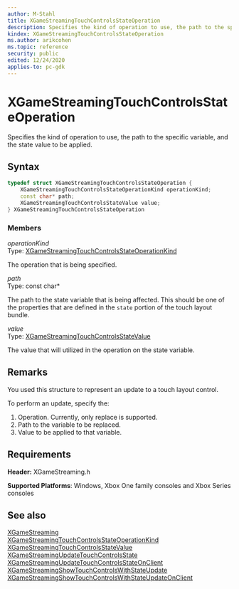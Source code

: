 ```yaml
---
author: M-Stahl
title: XGameStreamingTouchControlsStateOperation
description: Specifies the kind of operation to use, the path to the specific variable, and the state value to be applied.
kindex: XGameStreamingTouchControlsStateOperation
ms.author: arikcohen
ms.topic: reference
security: public
edited: 12/24/2020
applies-to: pc-gdk
---
```


# XGameStreamingTouchControlsStateOperation

Specifies the kind of operation to use, the path to the specific variable, and the state value to be applied.

<a id="syntaxSection"></a>

## Syntax

```cpp
typedef struct XGameStreamingTouchControlsStateOperation {
    XGameStreamingTouchControlsStateOperationKind operationKind;
    const char* path;
    XGameStreamingTouchControlsStateValue value;
} XGameStreamingTouchControlsStateOperation
```

<a id="membersSection"></a>

### Members

*operationKind*  
Type: [XGameStreamingTouchControlsStateOperationKind](../enums/xgamestreamingtouchcontrolsstateoperationkind.md)

The operation that is being specified.

*path*  
Type: const char\*

The path to the state variable that is being affected. This should be one of the properties that are defined in the `state` portion of the touch layout bundle.

*value*  
Type: [XGameStreamingTouchControlsStateValue](xgamestreamingtouchcontrolsstatevalue.md)

The value that will utilized in the operation on the state variable.

<a id="remarksSection"></a>

## Remarks

You used this structure to represent an update to a touch layout control.

To perform an update, specify the:

1. Operation. Currently, only replace is supported.
2. Path to the variable to be replaced.
3. Value to be applied to that variable.

<a id="requirementsSection"></a>

## Requirements

**Header:** XGameStreaming.h

**Supported Platforms**: Windows, Xbox One family consoles and Xbox Series consoles

<a id="seealsoSection"></a>

## See also

[XGameStreaming](../xgamestreaming_members.md)  
[XGameStreamingTouchControlsStateOperationKind](../enums/xgamestreamingtouchcontrolsstateoperationkind.md)  
[XGameStreamingTouchControlsStateValue](xgamestreamingtouchcontrolsstatevalue.md)  
[XGameStreamingUpdateTouchControlsState](../functions/xgamestreamingupdatetouchcontrolsstate.md)  
[XGameStreamingUpdateTouchControlsStateOnClient](../functions/xgamestreamingupdatetouchcontrolsstateonclient.md)  
[XGameStreamingShowTouchControlsWithStateUpdate](../functions/xgamestreamingshowtouchcontrolswithstateupdate.md)  [XGameStreamingShowTouchControlsWithStateUpdateOnClient](../functions/xgamestreamingshowtouchcontrolswithstateupdateonclient.md)  